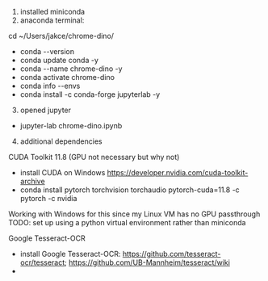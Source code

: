 1. installed miniconda
2. anaconda terminal:

cd ~/Users/jakce/chrome-dino/
- conda --version
- conda update conda -y
- conda --name chrome-dino -y
- conda activate chrome-dino
- conda info --envs
- conda install -c conda-forge jupyterlab -y

3. opened jupyter

- jupyter-lab chrome-dino.ipynb

4. additional dependencies 

CUDA Toolkit 11.8 (GPU not necessary but why not)

- install CUDA on Windows https://developer.nvidia.com/cuda-toolkit-archive
- conda install pytorch torchvision torchaudio pytorch-cuda=11.8 -c pytorch -c nvidia

Working with Windows for this since my Linux VM has no GPU passthrough
TODO: set up using a python virtual environment rather than miniconda

Google Tesseract-OCR

- install Google Tesseract-OCR: https://github.com/tesseract-ocr/tesseract; https://github.com/UB-Mannheim/tesseract/wiki
- 
